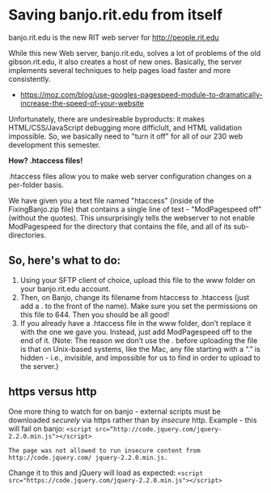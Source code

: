 # Saving banjo.rit.edu from itself
banjo.rit.edu is the new RIT web server for http://people.rit.edu

While this new Web server, banjo.rit.edu, solves a lot of problems of the old gibson.rit.edu, it also creates a host of new ones. 
Basically, the server implements several techniques to help pages load faster and more consistently.

+ https://moz.com/blog/use-googles-pagespeed-module-to-dramatically-increase-the-speed-of-your-website

Unfortunately, there are undesireable byproducts: it makes HTML/CSS/JavaScript debugging more difficlult, and HTML validation impossible. So, we basically need to "turn it off" for all of our 230 web development this semester.

**How? .htaccess files!**

.htaccess files allow you to make web server configuration changes on a per-folder basis. 

We have given you a text file named "htaccess" (inside of the FixingBanjo.zip file) that contains a single line of text - "ModPagespeed off" (without the quotes). This unsurprisingly tells the webserver to not enable ModPagespeed for the directory that contains the file, and all of its sub-directories.

## So, here's what to do:
1. Using your SFTP client of choice, upload this file to the www folder on your banjo.rit.edu account.
2. Then, on Banjo, change its filename from htaccess to .htaccess (just add a . to the front of the name). Make sure you set the permissions on this file to 644. Then you should be all good!
3. If you already have a .htaccess file in the www folder, don’t replace it with the one we gave you. Instead, just add ModPagespeed off to the end of it.
(Note: The reason we don’t use the . before uploading the file is that on Unix-based systems, like the Mac, any file starting with a “.” is hidden - i.e., invisible, and impossible for us to find in order to upload to the server.)

## https versus http
One more thing to watch for on banjo - external scripts must be downloaded *securely* via https rather than by *insecure* http.
Example - this will fail on banjo:
`<script src=“http://code.jquery.com/jquery-2.2.0.min.js"></script>`

`The page was not allowed to run insecure content from http://code.jquery.com/
jquery-2.2.0.min.js.`

Change it to this and jQuery will load as expected:
`<script src="https://code.jquery.com/jquery-2.2.0.min.js"></script>`
